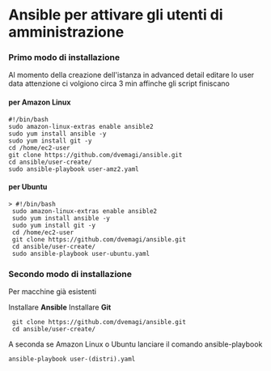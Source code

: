 # Ansible per attivare gli utenti di amministrazione

### Primo modo di installazione
Al momento della creazione dell'istanza in advanced detail editare lo user data
attenzione ci volgiono circa 3 min affinche gli script finiscano

#### per Amazon Linux
```
#!/bin/bash
sudo amazon-linux-extras enable ansible2
sudo yum install ansible -y
sudo yum install git -y
cd /home/ec2-user
git clone https://github.com/dvemagi/ansible.git
cd ansible/user-create/
sudo ansible-playbook user-amz2.yaml
```

#### per Ubuntu
```
> #!/bin/bash
 sudo amazon-linux-extras enable ansible2
 sudo yum install ansible -y
 sudo yum install git -y
 cd /home/ec2-user
 git clone https://github.com/dvemagi/ansible.git
 cd ansible/user-create/
 sudo ansible-playbook user-ubuntu.yaml
```
### Secondo modo di installazione
Per macchine già esistenti

Installare **Ansible**
Installare  **Git**
```
 git clone https://github.com/dvemagi/ansible.git
 cd ansible/user-create/
```
A seconda se Amazon Linux o Ubuntu lanciare il comando ansible-playbook
```
ansible-playbook user-(distri).yaml
```